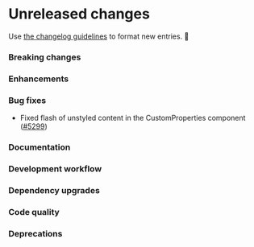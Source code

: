 # Unreleased changes

Use [the changelog guidelines](/documentation/Versioning%20and%20changelog.md) to format new entries. 💜

### Breaking changes

### Enhancements

### Bug fixes

- Fixed flash of unstyled content in the CustomProperties component ([#5299](https://github.com/Shopify/polaris/pull/5299))

### Documentation

### Development workflow

### Dependency upgrades

### Code quality

### Deprecations
